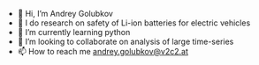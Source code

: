 - 👋 Hi, I’m Andrey Golubkov
- 👀 I do research on safety of Li-ion batteries for electric vehicles
- 🌱 I’m currently learning python
- 💞️ I’m looking to collaborate on analysis of large time-series
- 📫 How to reach me andrey.golubkov@v2c2.at

<!---
and-gol/and-gol is a ✨ special ✨ repository because its `README.md` (this file) appears on your GitHub profile.
You can click the Preview link to take a look at your changes.
--->
